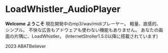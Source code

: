 # LoadWhistler_AudioPlayer
**Welcome ようこそ**
現在開発中のmp3/wav/midiプレーヤー。
軽量、直感的、シンプル。
不快な広告もアドウェアも使わない機能もありません。
あなたの画面の片隅に、LoadWhistler。
(InternetStroller1.5.0以降に搭載されています)

2023 ABATBeliever
